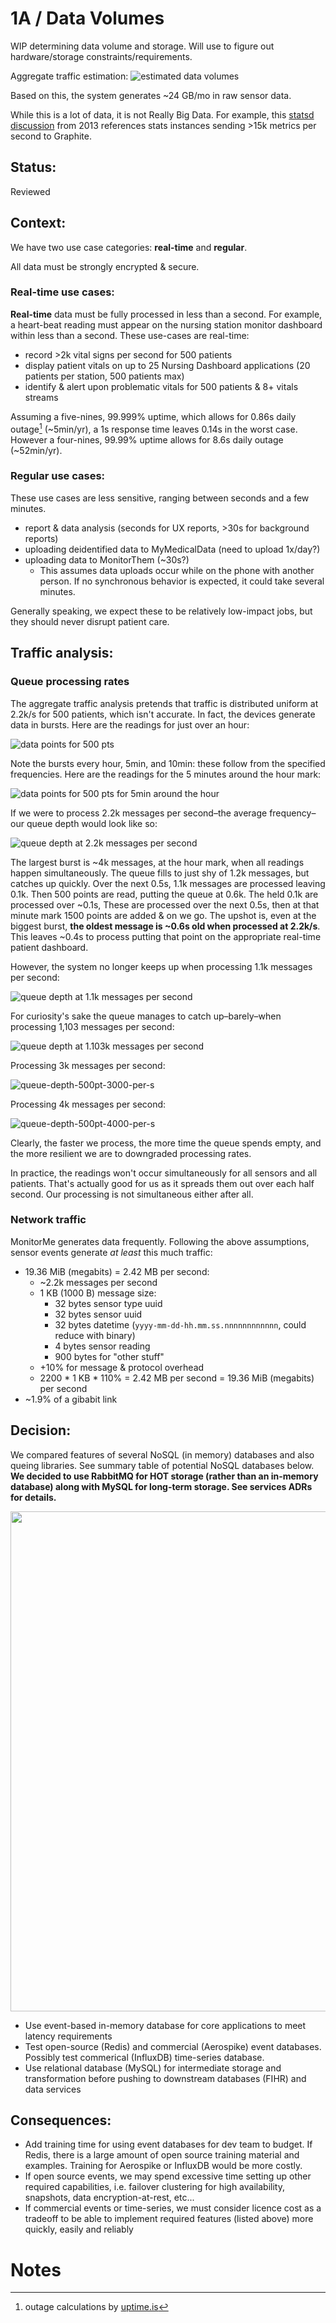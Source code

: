 # 1A / Data Volumes

WIP determining data volume and storage. Will use to figure out hardware/storage constraints/requirements.

Aggregate traffic estimation: ![estimated data volumes](../images/2024-Kata-data-volumes.png)

Based on this, the system generates ~24 GB/mo in raw sensor data.

While this is a lot of data, it is not Really Big Data. For example, this [statsd discussion](https://github.com/statsd/statsd/issues/249) from 2013 references stats instances sending >15k metrics per second to Graphite.

## Status: 
Reviewed

## Context: 
We have two use case categories: **real-time** and **regular**.

All data must be strongly encrypted & secure.

### Real-time use cases:

**Real-time** data must be fully processed in less than a second. For example, a heart-beat reading must appear on the nursing station monitor dashboard within less than a second. These use-cases are real-time:

- record >2k vital signs per second for 500 patients
- display patient vitals on up to 25 Nursing Dashboard applications (20 patients per station, 500 patients max)
- identify & alert upon problematic vitals for 500 patients & 8+ vitals streams

Assuming a five-nines, 99.999% uptime, which allows for 0.86s daily outage[^1] (~5min/yr), a 1s response time leaves 0.14s in the worst case. However a four-nines, 99.99% uptime allows for 8.6s daily outage (~52min/yr).

### Regular use cases:

These use cases are less sensitive, ranging between seconds and a few minutes.

- report & data analysis (seconds for UX reports, >30s for background reports)
- uploading deidentified data to MyMedicalData (need to upload 1x/day?)
- uploading data to MonitorThem (~30s?)
  - This assumes data uploads occur while on the phone with another person. If no synchronous behavior is expected, it could take several minutes.

Generally speaking, we expect these to be relatively low-impact jobs, but they should never disrupt patient care.

## Traffic analysis:

### Queue processing rates

The aggregate traffic analysis pretends that traffic is distributed uniform at 2.2k/s for 500 patients, which isn't accurate. In fact, the devices generate data in bursts. Here are the readings for just over an hour:

![data points for 500 pts](../images/data-points-500pts.png)

Note the bursts every hour, 5min, and 10min: these follow from the specified frequencies. Here are the readings for the 5 minutes around the hour mark:

![data points for 500 pts for 5min around the hour](../images/data-points-500pts-zoomin.png)

If we were to process 2.2k messages per second–the average frequency–our queue depth would look like so:

![queue depth at 2.2k messages per second](../images/queue-depth-500pt-2200-per-s.png)

The largest burst is ~4k messages, at the hour mark, when all readings happen simultaneously. The queue fills to just shy of 1.2k messages, but catches up quickly. Over the next 0.5s, 1.1k messages are processed leaving 0.1k. Then 500 points are read, putting the queue at 0.6k. The held 0.1k are processed over ~0.1s,  These are processed over the next 0.5s, then at that minute mark 1500 points are added & on we go. The upshot is, even at the biggest burst, **the oldest message is ~0.6s old when processed at 2.2k/s**. This leaves ~0.4s to process putting that point on the appropriate real-time patient dashboard.

However, the system no longer keeps up when processing 1.1k messages per second:

![queue depth at 1.1k messages per second](../images/queue-depth-500pt-1100-per-s.png)

For curiosity's sake the queue manages to catch up–barely–when processing 1,103 messages per second:

![queue depth at 1.103k messages per second](../images/queue-depth-500pt-1103-per-s.png)

Processing 3k messages per second:

![queue-depth-500pt-3000-per-s](../images/queue-depth-500pt-3000-per-s.png)

Processing 4k messages per second:

![queue-depth-500pt-4000-per-s](../images/queue-depth-500pt-4000-per-s.png)

Clearly, the faster we process, the more time the queue spends empty, and the more resilient we are to downgraded processing rates.

In practice, the readings won't occur simultaneously for all sensors and all patients. That's actually good for us as it spreads them out over each half second. Our processing is not simultaneous either after all.

### Network traffic

MonitorMe generates data frequently. Following the above assumptions, sensor events generate *at least* this much traffic:

- 19.36 MiB (megabits) = 2.42 MB per second:
  - ~2.2k messages per second
  - 1 KB (1000 B) message size:
    - 32 bytes sensor type uuid
    - 32 bytes sensor uuid
    - 32 bytes datetime (`yyyy-mm-dd-hh.mm.ss.nnnnnnnnnnnn`, could reduce with binary)
    - 4 bytes sensor reading
    - 900 bytes for "other stuff"
  - +10% for message & protocol overhead
  - 2200 * 1 KB * 110% = 2.42 MB per second = 19.36 MiB (megabits) per second
- ~1.9% of a gibabit link

## Decision: 

We compared features of several NoSQL (in memory) databases and also queing libraries.  See summary table of potential NoSQL databases below.
**We decided to use RabbitMQ for HOT storage (rather than an in-memory database) along with MySQL for long-term storage.  See services ADRs for details.**

<img src="../images/compare-db.png" width=800>

- Use event-based in-memory database for core applications to meet latency requirements
- Test open-source (Redis) and commercial (Aerospike) event databases. Possibly test commerical (InfluxDB) time-series database.
- Use relational database (MySQL) for intermediate storage and transformation before pushing to downstream databases (FIHR) and data services 

## Consequences: 
- Add training time for using event databases for dev team to budget.  If Redis, there is a large amount of open source training material and examples.  Training for Aerospike or InfluxDB would be more costly.  
- If open source events, we may spend excessive time setting up other required capabilities, i.e. failover clustering for high availability, snapshots, data encryption-at-rest, etc...
- If commercial events or time-series, we must consider licence cost as a tradeoff to be able to implement required features (listed above) more quickly, easily and reliably
# Notes
[^1]: outage calculations by [uptime.is](https://uptime.is/)
